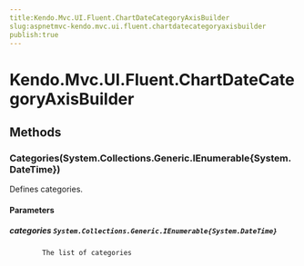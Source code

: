 ```yaml
---
title:Kendo.Mvc.UI.Fluent.ChartDateCategoryAxisBuilder
slug:aspnetmvc-kendo.mvc.ui.fluent.chartdatecategoryaxisbuilder
publish:true
---
```


# Kendo.Mvc.UI.Fluent.ChartDateCategoryAxisBuilder

## Methods

### Categories(System.Collections.Generic.IEnumerable{System.DateTime})
Defines categories.

#### Parameters

##### categories `System.Collections.Generic.IEnumerable{System.DateTime}`

            The list of categories
            